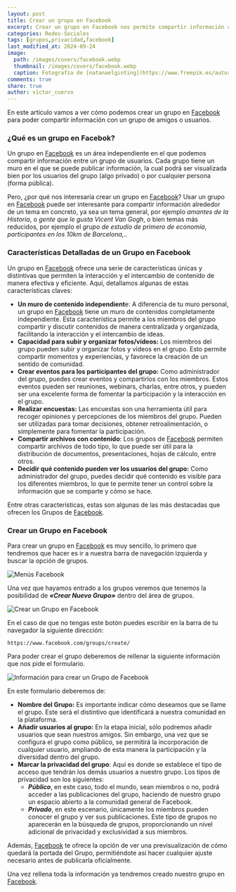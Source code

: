 ```yaml
---
layout: post
title: Crear un grupo en Facebook
excerpt: Crear un grupo en Facebook nos permite compartir información con amigos y usuarios de forma pública o privada.
categories: Redes-Sociales
tags: [grupos,privacidad,facebook]
last_modified_at: 2024-09-24
image:
  path: /images/covers/facebook.webp
  thumbnail: /images/covers/facebook.webp
  caption: Fotografía de [natanaelginting](https://www.freepik.es/autor/natanaelginting)
comments: true
share: true
author: victor_cuervo
---
```


En este artículo vamos a ver cómo podemos crear un grupo en [Facebook](https://www.ayudaenlaweb.com/redes-sociales/que-es-facebook/) para poder compartir información con un grupo de amigos o usuarios.


### ¿Qué es un grupo en Facebok?


Un grupo en [Facebook](https://www.ayudaenlaweb.com/redes-sociales/que-es-facebook/) es un área independiente en el que podemos compartir información entre un grupo de usuarios. Cada grupo tiene un muro en el que se puede publicar información, la cual podrá ser visualizada bien por los usuarios del grupo (algo privado) o por cualquier persona (forma pública).


Pero, ¿por qué nos interesaría crear un grupo en [Facebook](https://www.ayudaenlaweb.com/redes-sociales/que-es-facebook/)? Usar un grupo en [Facebook](https://www.ayudaenlaweb.com/redes-sociales/que-es-facebook/) puede ser interesante para compartir información alrededor de un tema en concreto, ya sea un tema general, por ejemplo _amantes de la Historia_, o _gente que le gusta Vicent Van Gogh_, o bien temas más reducidos, por ejemplo el _grupo de estudio de primero de economía_, _participantes en los 10km de Barcelona,.._


### Características Detalladas de un Grupo en Facebook


Un grupo en [Facebook](https://www.ayudaenlaweb.com/redes-sociales/que-es-facebook/) ofrece una serie de características únicas y distintivas que permiten la interacción y el intercambio de contenido de manera efectiva y eficiente. Aquí, detallamos algunas de estas características claves:

- **Un muro de contenido independient**e: A diferencia de tu muro personal, un grupo en [Facebook](https://www.ayudaenlaweb.com/redes-sociales/que-es-facebook/) tiene un muro de contenidos completamente independiente. Esta característica permite a los miembros del grupo compartir y discutir contenidos de manera centralizada y organizada, facilitando la interacción y el intercambio de ideas.
- **Capacidad para subir y organizar fotos/vídeos:** Los miembros del grupo pueden subir y organizar fotos y vídeos en el grupo. Esto permite compartir momentos y experiencias, y favorece la creación de un sentido de comunidad.
- **Crear eventos para los participantes del grupo:** Como administrador del grupo, puedes crear eventos y compartirlos con los miembros. Estos eventos pueden ser reuniones, webinars, charlas, entre otros, y pueden ser una excelente forma de fomentar la participación y la interacción en el grupo.
- **Realizar encuestas:** Las encuestas son una herramienta útil para recoger opiniones y percepciones de los miembros del grupo. Pueden ser utilizadas para tomar decisiones, obtener retroalimentación, o simplemente para fomentar la participación.
- **Compartir archivos con contenido**: Los grupos de [Facebook](https://www.ayudaenlaweb.com/redes-sociales/que-es-facebook/) permiten compartir archivos de todo tipo, lo que puede ser útil para la distribución de documentos, presentaciones, hojas de cálculo, entre otros.
- **Decidir qué contenido pueden ver los usuarios del grupo:** Como administrador del grupo, puedes decidir qué contenido es visible para los diferentes miembros, lo que te permite tener un control sobre la información que se comparte y cómo se hace.

Entre otras características, estas son algunas de las más destacadas que ofrecen los Grupos de [Facebook](https://www.ayudaenlaweb.com/redes-sociales/que-es-facebook/).


### Crear un Grupo en Facebook


Para crear un grupo en [Facebook](https://www.ayudaenlaweb.com/redes-sociales/que-es-facebook/) es muy sencillo, lo primero que tendremos que hacer es ir a nuestra barra de navegación izquierda y buscar la opción de grupos.


![Menús Facebook](https://ayudaenlaweb.com/images/articulos/facebook/menu-facebook.webp)


Una vez que hayamos entrado a los grupos veremos que tenemos la posibilidad de  _**«Crear Nuevo Grupo»**_ dentro del área de grupos.


![Crear un Grupo en Facebook](https://ayudaenlaweb.com/images/articulos/facebook/grupos-facebook.webp)


En el caso de que no tengas este botón puedes escribir en la barra de tu navegador la siguiente dirección:


```text
https://www.facebook.com/groups/create/
```


Para poder crear el grupo deberemos de rellenar la siguiente información que nos pide el formulario.


![Información para crear un Grupo de Facebook](https://ayudaenlaweb.com/images/articulos/facebook/crear-grupo-facebook.webp)


En este formulario deberemos de:

- **Nombre del Grupo:** Es importante indicar cómo deseamos que se llame el grupo. Este será el distintivo que identificará a nuestra comunidad en la plataforma.
- **Añadir usuarios al grupo:** En la etapa inicial, sólo podremos añadir usuarios que sean nuestros amigos. Sin embargo, una vez que se configura el grupo como público, se permitirá la incorporación de cualquier usuario, ampliando de esta manera la participación y la diversidad dentro del grupo.
- **Marcar la privacidad del grupo**: Aquí es donde se establece el tipo de acceso que tendrán los demás usuarios a nuestro grupo. Los tipos de privacidad son los siguientes:
	- _**Público**_, en este caso, todo el mundo, sean miembros o no, podrá acceder a las publicaciones del grupo, haciendo de nuestro grupo un espacio abierto a la comunidad general de Facebook.
	- _**Privado**_, en este escenario, únicamente los miembros pueden conocer el grupo y ver sus publicaciones. Este tipo de grupos no aparecerán en la búsqueda de grupos, proporcionando un nivel adicional de privacidad y exclusividad a sus miembros.

Además, [Facebook](https://www.ayudaenlaweb.com/redes-sociales/que-es-facebook/) te ofrece la opción de ver una previsualización de cómo quedará la portada del Grupo, permitiéndote así hacer cualquier ajuste necesario antes de publicarla oficialmente.


Una vez rellena toda la información ya tendremos creado nuestro grupo en [Facebook](https://www.ayudaenlaweb.com/redes-sociales/que-es-facebook/).

